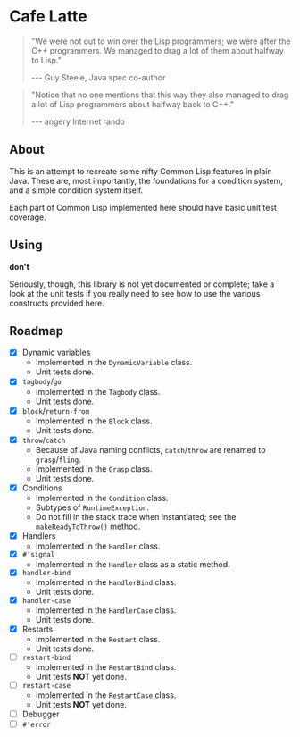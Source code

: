 # Cafe Latte

> "We were not out to win over the Lisp programmers; we were after the C++ programmers. We managed to drag a lot of them about halfway to Lisp."
> 
> --- Guy Steele, Java spec co-author

> "Notice that no one mentions that this way they also managed to drag a lot of Lisp programmers about halfway back to C++."
>
> --- angery Internet rando

## About

This is an attempt to recreate some nifty Common Lisp features in plain Java. These are, most importantly, the foundations for a condition system, and a simple condition system itself.

Each part of Common Lisp implemented here should have basic unit test coverage.

## Using

**don't**

Seriously, though, this library is not yet documented or complete; take a look at the unit tests if you really need to see how to use the various constructs provided here.

## Roadmap

* [X] Dynamic variables
  * Implemented in the `DynamicVariable` class.
  * Unit tests done.
* [X] `tagbody`/`go`
  * Implemented in the `Tagbody` class.
  * Unit tests done.
* [X] `block`/`return-from`
  * Implemented in the `Block` class.
  * Unit tests done.
* [X] `throw`/`catch`
  * Because of Java naming conflicts, `catch`/`throw` are renamed to `grasp`/`fling`.
  * Implemented in the `Grasp` class.
  * Unit tests done.
* [X] Conditions
  * Implemented in the `Condition` class.
  * Subtypes of `RuntimeException`.
  * Do not fill in the stack trace when instantiated; see the `makeReadyToThrow()` method.
* [X] Handlers
  * Implemented in the `Handler` class.
* [X] `#'signal`
  * Implemented in the `Handler` class as a static method.
* [X] `handler-bind`
  * Implemented in the `HandlerBind` class.
  * Unit tests done.
* [X] `handler-case`
  * Implemented in the `HandlerCase` class.
  * Unit tests done.
* [X] Restarts
  * Implemented in the `Restart` class.
  * Unit tests done.
* [ ] `restart-bind`
  * Implemented in the `RestartBind` class.
  * Unit tests **NOT** yet done.
* [ ] `restart-case`
  * Implemented in the `RestartCase` class.
  * Unit tests **NOT** yet done.
* [ ] Debugger
* [ ] `#'error`
